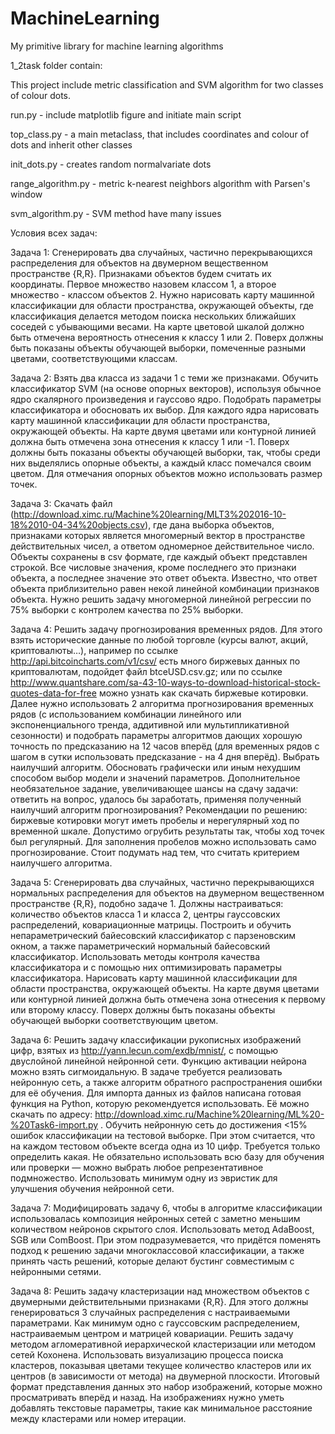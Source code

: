 # MachineLearning
My primitive library for machine learning algorithms

1_2task folder contain:

This project include metric classification and SVM algorithm for two classes of colour dots. 

run.py - include matplotlib figure and initiate main script

top_class.py - a main metaclass, that includes coordinates and colour of dots and inherit other classes

init_dots.py - creates random normalvariate dots

range_algorithm.py - metric k-nearest neighbors algorithm with Parsen's window

svm_algorithm.py - SVM method have many issues

Условия всех задач:

Задача 1: Сгенерировать два случайных, частично перекрывающихся распределения для объектов на двумерном вещественном пространстве {R,R}. Признаками объектов будем считать их координаты. Первое множество назовем классом 1, а второе множество - классом объектов 2. Нужно нарисовать карту машинной классификации для области пространства, окружающей объекты, где классификация делается методом поиска нескольких ближайших соседей с убывающими весами. На карте цветовой шкалой должно быть отмечена вероятность отнесения к классу 1 или 2. Поверх должны быть показаны объекты обучающей выборки, помеченные разными цветами, соответствующими классам.

Задача 2: Взять два класса из задачи 1 с теми же признаками. Обучить классификатор SVM (на основе опорных векторов), используя обычное ядро скалярного произведения и гауссово ядро. Подобрать параметры классификатора и обосновать их выбор. Для каждого ядра нарисовать карту машинной классификации для области пространства, окружающей объекты. На карте двумя цветами или контурной линией должна быть отмечена зона отнесения к классу 1 или -1. Поверх должны быть показаны объекты обучающей выборки, так, чтобы среди них выделялись опорные объекты, а каждый класс помечался своим цветом. Для отмечания опорных объектов можно использовать размер точек.

Задача 3: Скачать файл (http://download.ximc.ru/Machine%20learning/MLT3%202016-10-18%2010-04-34%20objects.csv), где дана выборка объектов, признаками которых является многомерный вектор в пространстве действительных чисел, а ответом одномерное действительное число. Объекты сохранены в csv формате, где каждый объект представлен строкой. Все числовые значения, кроме последнего это признаки объекта, а последнее значение это ответ объекта. Известно, что ответ объекта приблизительно равен некой линейной комбинации признаков объекта. Нужно решить задачу многомерной линейной регрессии по 75% выборки с контролем качества по 25% выборки.

Задача 4: Решить задачу прогнозирования временных рядов. Для этого взять исторические данные по любой торговле (курсы валют, акций, криптовалюты…), например по ссылке http://api.bitcoincharts.com/v1/csv/ есть много биржевых данных по криптовалютам, подойдет файл btceUSD.csv.gz; или по ссылке http://www.quantshare.com/sa-43-10-ways-to-download-historical-stock-quotes-data-for-free можно узнать как скачать биржевые котировки. Далее нужно использовать 2 алгоритма прогнозирования временных рядов (с использованием комбинации линейного или экспоненциального тренда, аддитивной или мультипликативной сезонности) и подобрать параметры алгоритмов дающих хорошую точность по предсказанию на 12 часов вперёд (для временных рядов с шагом в сутки использовать предсказание - на 4 дня вперёд). Выбрать наилучший алгоритм. Обосновать графически или иным нехудшим способом выбор модели и значений параметров.
Дополнительное необязательное задание, увеличивающее шансы на сдачу задачи: ответить на вопрос, удалось бы заработать, применяя полученный наилучший алгоритм прогнозирования?
Рекомендации по решению: биржевые котировки могут иметь пробелы и нерегулярный ход по временной шкале. Допустимо огрубить результаты так, чтобы ход точек был регулярный. Для заполнения пробелов можно использовать само прогнозирование. Стоит подумать над тем, что считать критерием наилучшего алгоритма.

Задача 5: Сгенерировать два случайных, частично перекрывающихся нормальных распределения для объектов на двумерном вещественном пространстве {R,R}, подобно задаче 1. Должны настраиваться: количество объектов класса 1 и класса 2, центры гауссовских распределений, ковариационные матрицы. Построить и обучить непараметрический байесовский классификатор с парзеновским окном, а также параметрический нормальный байесовский классификатор. Использовать методы контроля качества классификатора и с помощью них оптимизировать параметры классификатора. Нарисовать карту машинной классификации для области пространства, окружающей объекты. На карте двумя цветами или контурной линией должна быть отмечена зона отнесения к первому или второму классу. Поверх должны быть показаны объекты обучающей выборки соответствующим цветом.

Задача 6: Решить задачу классификации рукописных изображений цифр, взятых из http://yann.lecun.com/exdb/mnist/, с помощью двуслойной линейной нейронной сети. Функцию активации нейрона можно взять сигмоидальную. В задаче требуется реализовать нейронную сеть, а также алгоритм обратного распространения ошибки для её обучения. Для импорта данных из файлов написана готовая функция на Python, которую рекомендуется использовать. Её можно скачать по адресу: http://download.ximc.ru/Machine%20learning/ML%20-%20Task6-import.py . Обучить нейронную сеть до достижения <15% ошибок классификации на тестовой выборке. При этом считается, что на каждом тестовом объекте всегда одна из 10 цифр. Требуется только определить какая. Не обязательно использовать всю базу для обучения или проверки — можно выбрать любое репрезентативное подмножество. Использовать минимум одну из эвристик для улучшения обучения нейронной сети.

Задача 7: Модифицировать задачу 6, чтобы в алгоритме классификации использовалась композиция нейронных сетей с заметно меньшим количеством нейронов скрытого слоя. Использовать метод AdaBoost, SGB или ComBoost. При этом подразумевается, что придётся поменять подход к решению задачи многоклассовой классификации, а также принять часть решений, которые делают бустинг совместимым с нейронными сетями.

Задача 8: Решить задачу кластеризации над множеством объектов с двумерными действительными признаками {R,R}. Для этого должны генерироваться 3 случайных распределения с настраиваемыми параметрами. Как минимум одно с гауссовским распределением, настраиваемым центром и матрицей ковариации. Решить задачу методом агломеративной иерархической кластеризации или методом сетей Кохонена. Использовать визуализацию процесса поиска кластеров, показывая цветами текущее количество кластеров или их центров (в зависимости от метода) на двумерной плоскости. Итоговый формат представления данных это набор изображений, которые можно просматривать вперёд и назад. На изображениях нужно уметь добавлять текстовые параметры, такие как минимальное расстояние между кластерами или номер итерации.
